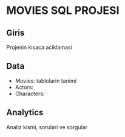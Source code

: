 # MOVIES SQL PROJESI
## Giris
Projenin kisaca aciklamasi

## Data
- Movies: tablolarin tanimi 
- Actors:
- Characters: 

## Analytics
Analiz kismi, sorulari ve sorgular

